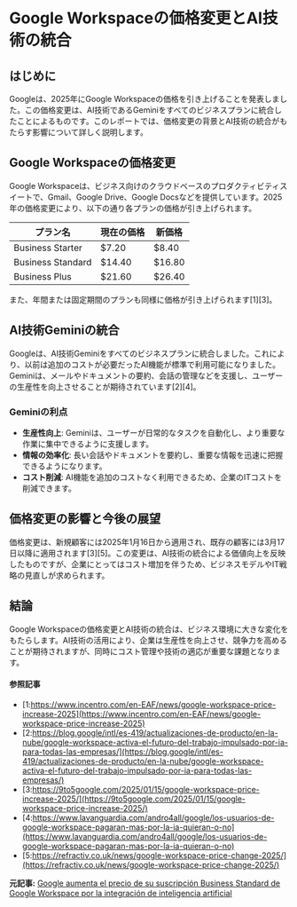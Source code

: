 # Google Workspaceの価格変更とAI技術の統合

## はじめに

Googleは、2025年にGoogle Workspaceの価格を引き上げることを発表しました。この価格変更は、AI技術であるGeminiをすべてのビジネスプランに統合したことによるものです。このレポートでは、価格変更の背景とAI技術の統合がもたらす影響について詳しく説明します。

## Google Workspaceの価格変更

Google Workspaceは、ビジネス向けのクラウドベースのプロダクティビティスイートで、Gmail、Google Drive、Google Docsなどを提供しています。2025年の価格変更により、以下の通り各プランの価格が引き上げられます。

| プラン名 | 現在の価格 | 新価格 |
|----------|------------|--------|
| Business Starter | $7.20 | $8.40 |
| Business Standard | $14.40 | $16.80 |
| Business Plus | $21.60 | $26.40 |

また、年間または固定期間のプランも同様に価格が引き上げられます[1][3]。

## AI技術Geminiの統合

Googleは、AI技術Geminiをすべてのビジネスプランに統合しました。これにより、以前は追加のコストが必要だったAI機能が標準で利用可能になりました。Geminiは、メールやドキュメントの要約、会話の管理などを支援し、ユーザーの生産性を向上させることが期待されています[2][4]。

### Geminiの利点

- **生産性向上**: Geminiは、ユーザーが日常的なタスクを自動化し、より重要な作業に集中できるように支援します。
- **情報の効率化**: 長い会話やドキュメントを要約し、重要な情報を迅速に把握できるようになります。
- **コスト削減**: AI機能を追加のコストなく利用できるため、企業のITコストを削減できます。

## 価格変更の影響と今後の展望

価格変更は、新規顧客には2025年1月16日から適用され、既存の顧客には3月17日以降に適用されます[3][5]。この変更は、AI技術の統合による価値向上を反映したものですが、企業にとってはコスト増加を伴うため、ビジネスモデルやIT戦略の見直しが求められます。

## 結論

Google Workspaceの価格変更とAI技術の統合は、ビジネス環境に大きな変化をもたらします。AI技術の活用により、企業は生産性を向上させ、競争力を高めることが期待されますが、同時にコスト管理や技術の適応が重要な課題となります。

#### 参照記事
- [1:https://www.incentro.com/en-EAF/news/google-workspace-price-increase-2025](https://www.incentro.com/en-EAF/news/google-workspace-price-increase-2025)
- [2:https://blog.google/intl/es-419/actualizaciones-de-producto/en-la-nube/google-workspace-activa-el-futuro-del-trabajo-impulsado-por-ia-para-todas-las-empresas/](https://blog.google/intl/es-419/actualizaciones-de-producto/en-la-nube/google-workspace-activa-el-futuro-del-trabajo-impulsado-por-ia-para-todas-las-empresas/)
- [3:https://9to5google.com/2025/01/15/google-workspace-price-increase-2025/](https://9to5google.com/2025/01/15/google-workspace-price-increase-2025/)
- [4:https://www.lavanguardia.com/andro4all/google/los-usuarios-de-google-workspace-pagaran-mas-por-la-ia-quieran-o-no](https://www.lavanguardia.com/andro4all/google/los-usuarios-de-google-workspace-pagaran-mas-por-la-ia-quieran-o-no)
- [5:https://refractiv.co.uk/news/google-workspace-price-change-2025/](https://refractiv.co.uk/news/google-workspace-price-change-2025/)


**元記事:** [Google aumenta el precio de su suscripción Business Standard de Google Workspace por la integración de inteligencia artificial](https://www.kippel01.com/tecnologia/google-aumenta-precio-suscripcion-business-standard-google-workspace-integracion-inteligencia-artificial)